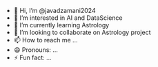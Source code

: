 - 👋 Hi, I’m @javadzamani2024
- 👀 I’m interested in AI and DataScience
- 🌱 I’m currently learning Astrology
- 💞️ I’m looking to collaborate on Astrology project
- 📫 How to reach me ...
- 😄 Pronouns: ...
- ⚡ Fun fact: ...

<!---
javadzamani2024/javadzamani2024 is a ✨ special ✨ repository because its `README.md` (this file) appears on your GitHub profile.
You can click the Preview link to take a look at your changes.
--->
